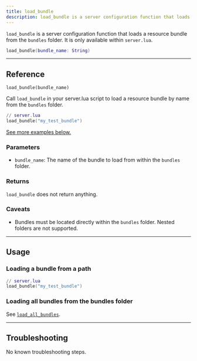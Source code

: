 ```yaml
---
title: load_bundle
description: load_bundle is a server configuration function that loads a resource bundle from the bundles folder.
---
```


`load_bundle` is a server configuration function that loads a resource bundle from the `bundles` folder. It is only available within `server.lua`.

```lua
load_bundle(bundle_name: String)
```

-----

## Reference

`load_bundle(bundle_name)`

Call `load_bundle` in your server.lua script to load a resource bundle by name from the `bundles` folder. 

```lua
// server.lua
load_bundle("my_test_bundle")
```

[See more examples below.](#usage)

### Parameters

- `bundle_name`: The name of the bundle to load from within the `bundles` folder.

### Returns

`load_bundle` does not return anything.

### Caveats

- Bundles must be located directly within the `bundles` folder. Nested folders are not supported.

-----

## Usage

### Loading a bundle from a path

```lua
// server.lua
load_bundle("my_test_bundle")
```

### Loading all bundles from the bundles folder

See [`load_all_bundles`](../load_all_bundles).

-----

## Troubleshooting

No known troubleshooting steps.